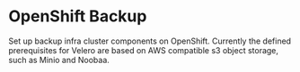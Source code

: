 # OpenShift Backup

Set up backup infra cluster components on OpenShift. 
Currently the defined prerequisites for Velero are based on AWS compatible s3 object storage, such as Minio and Noobaa. 

